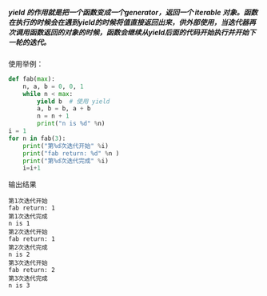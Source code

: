 
##### yield 的作用就是把一个函数变成一个generator，返回一个 iterable 对象。函数在执行的时候会在遇到yield的时候将值直接返回出来，供外部使用，当迭代器再次调用函数返回的对象的时候，函数会继续从yield后面的代码开始执行并开始下一轮的迭代。


使用举例：
```python
def fab(max):
    n, a, b = 0, 0, 1
    while n < max:
        yield b  # 使用 yield
        a, b = b, a + b
        n = n + 1
        print("n is %d" %n)
i = 1
for n in fab(3):
    print("第%d次迭代开始" %i)
    print("fab return: %d" %n )
    print("第%d次迭代完成" %i)
    i=i+1
```
输出结果
```
第1次迭代开始
fab return: 1
第1次迭代完成
n is 1
第2次迭代开始
fab return: 1
第2次迭代完成
n is 2
第3次迭代开始
fab return: 2
第3次迭代完成
n is 3
```

